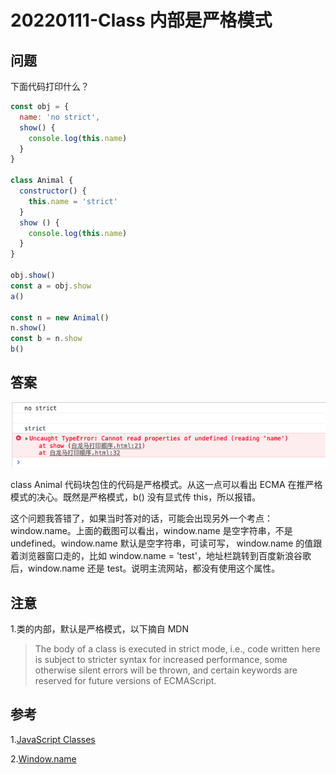 # 20220111-Class 内部是严格模式

## 问题

下面代码打印什么？

```JavaScript
const obj = {
  name: 'no strict',
  show() {
    console.log(this.name)
  }
}

class Animal {
  constructor() {
    this.name = 'strict'
  }
  show () {
    console.log(this.name)
  }
}

obj.show()
const a = obj.show
a() 

const n = new Animal()
n.show() 
const b = n.show
b()
```

## 答案

![classStrict](https://raw.githubusercontent.com/xudale/interview/master/assets/classStrict.png)

class Animal 代码块包住的代码是严格模式。从这一点可以看出 ECMA 在推严格模式的决心。既然是严格模式，b() 没有显式传 this，所以报错。

这个问题我答错了，如果当时答对的话，可能会出现另外一个考点：window.name。上面的截图可以看出，window.name 是空字符串，不是 undefined。window.name 默认是空字符串，可读可写，
window.name 的值跟着浏览器窗口走的，比如 window.name = 'test'，地址栏跳转到百度新浪谷歌后，window.name 还是 test。说明主流网站，都没有使用这个属性。

## 注意

1.类的内部，默认是严格模式，以下摘自 MDN

> The body of a class is executed in strict mode, i.e., code written here is subject to stricter syntax for increased performance, some otherwise silent errors will be thrown, and certain keywords are reserved for future versions of ECMAScript.

## 参考

1.[JavaScript Classes](https://developer.mozilla.org/en-US/docs/Web/JavaScript/Reference/Classes)

2.[Window.name](https://developer.mozilla.org/zh-CN/docs/Web/API/Window/name)















